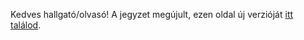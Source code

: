 Kedves hallgató/olvasó! A jegyzet megújult, ezen oldal új verzióját [itt találod](https://nevemlaci.dev/prog2_jegyzet/Házi/nhf/).